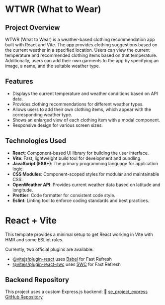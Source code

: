 # WTWR (What to Wear)

## Project Overview

WTWR (What to Wear) is a weather-based clothing recommendation app built with React and Vite. The app provides clothing suggestions based on the current weather in a specified location. Users can view the current temperature and recommended clothing items based on that temperature. Additionally, users can add their own garments to the app by specifying an image, a name, and the suitable weather type.

## Features

- Displays the current temperature and weather conditions based on API data.
- Provides clothing recommendations for different weather types.
- Allows users to add their own clothing items, which appear with the corresponding weather type.
- Shows an enlarged view of each clothing item with a modal component.
- Responsive design for various screen sizes.

## Technologies Used

- **React**: Component-based UI library for building the user interface.
- **Vite**: Fast, lightweight build tool for development and bundling.
- **JavaScript (ES6+)**: The primary programming language for application logic.
- **CSS Modules**: Component-scoped styles for modular and maintainable CSS.
- **OpenWeather API**: Provides current weather data based on latitude and longitude.
- **Prettier**: Code formatter for consistent code style.
- **Eslint**: Linting tool to enforce coding standards and best practices.

# React + Vite

This template provides a minimal setup to get React working in Vite with HMR and some ESLint rules.

Currently, two official plugins are available:

- [@vitejs/plugin-react](https://github.com/vitejs/vite-plugin-react/blob/main/packages/plugin-react/README.md) uses [Babel](https://babeljs.io/) for Fast Refresh
- [@vitejs/plugin-react-swc](https://github.com/vitejs/vite-plugin-react-swc) uses [SWC](https://swc.rs/) for Fast Refresh

## Backend Repository

This project uses a custom Express.js backend:
🔗 [se_project_express GitHub Repository](https://github.com/unfrank/se_project_express)

